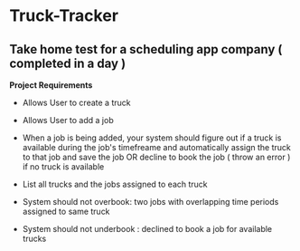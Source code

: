 # Truck-Tracker
## Take home test for a scheduling app company ( completed in a day )


**Project Requirements**

* Allows User to create a truck
* Allows User to add a job
* When a job is being added, your system should figure out if a truck is available during the job's timefreame and automatically assign the truck to that job and save the job OR decline to book the job ( throw an error ) if no truck is available
* List all trucks and the jobs assigned to each truck

* System should not overbook: two jobs with overlapping time periods assigned to same truck
* System should not underbook : declined to book a job for available trucks

